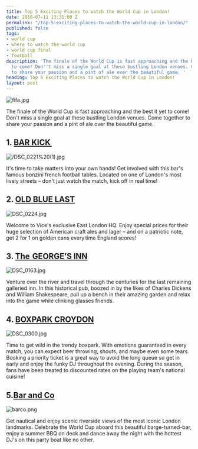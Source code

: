 ```yaml
---
title: Top 5 Exciting Places to watch the World Cup in London!
date: 2018-07-11 13:31:00 Z
permalink: "/top-5-exciting-places-to-watch-the-world-cup-in-london/"
published: false
tags:
- world cup
- where to watch the world cup
- world cup final
- football
description: 'The finale of the World Cup is fast approaching and the best it yet
  to come! Don''t miss a single goal at these bustling London venues. Come together
  to share your passion and a pint of ale over the beautiful game. '
heading: Top 5 Exciting Places to watch the World Cup in London!
layout: post
---
```


![fifa.jpg](/uploads/fifa.jpg)

The finale of the World Cup is fast approaching and the best it yet to come! Don't miss a single goal at these bustling London venues. Come together to share your passion and a pint of ale over the beautiful game. 

 

## 1. [BAR KICK ](http://www.cafekick.co.uk) 

![/DSC_0221%20(1).jpg](/uploads/DSC_0221%20(1).jpg)



It's time to take matters into your own hands! Get involved with this bar's famous bonzini french football tables. Located on one of London's most lively streets – don't just watch the match, kick off in real time! 

 

## 2. [OLD BLUE LAST](https://www.theoldbluelast.com) 

![DSC_0224.jpg](/uploads/DSC_0224.jpg)

Welcome to Vice's exclusive East London HQ. Enjoy special prices for their huge selection of American craft ales and lager – and on a patriotic note, get 2 for 1 on golden cans every time England scores!  

 

## 3. [The  GEORGE’S INN](https://www.greeneking-pubs.co.uk/pubs/greater-london/george-southwark/)

![DSC_0163.jpg](/uploads/DSC_0163.jpg)


Venture over the river and travel through the centuries for the last remaining galleried inn. In this historical pub, boozed in by the likes of Charles Dickens and William Shakespeare, pull up a bench in their amazing garden and relax into the game while clinking glasses friends. 

## 4. [BOXPARK CROYDON](https://www.boxpark.co.uk)  

![DSC_0300.jpg](/uploads/DSC_0300.jpg)
 

Time to get wild in the trendy boxpark. With emotions guaranteed in every match, you can expect  beer throwing, shouts, and maybe even some tears. Booking a priority ticket is a great way to avoid the long queue so get in early and enjoy the funky DJ throughout the evening. During the season, fans have been treated to discounted rates on the playing team's national cuisine!  

 

## 5.[Bar and Co](http://www.barandcompany.com/) 

![barco.png](/uploads/barco.png)

Get nautical and enjoy scenic riverside views of the most iconic London landmarks. Celebrate the World Cup aboard this beautiful barge-turned-bar, enjoy a summer BBQ on deck and dance away the night with the hottest DJ's on this party boat like no other. 